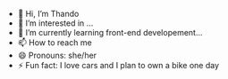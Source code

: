- 👋 Hi, I’m Thando
- 👀 I’m interested in ...
- 🌱 I’m currently learning front-end developement...
- 📫 How to reach me 
- 😄 Pronouns: she/her
- ⚡ Fun fact: I love cars and I plan to own a bike one day

<!---
thxndoc/thxndoc is a ✨ special ✨ repository because its `README.md` (this file) appears on your GitHub profile.
You can click the Preview link to take a look at your changes.
--->
